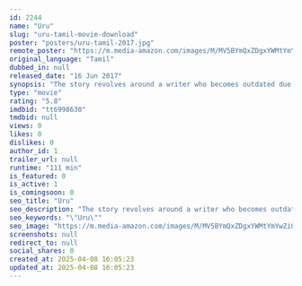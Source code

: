 ```yaml
---
id: 2244
name: "Uru"
slug: "uru-tamil-movie-download"
poster: "posters/uru-tamil-2017.jpg"
remote_poster: "https://m.media-amazon.com/images/M/MV5BYmQxZDgxYWMtYmYwZi00OWJhLWFmYmItNjIzZTA5MGUyMTY2XkEyXkFqcGdeQXVyODk2ODI3MTU@._V1_SX300.jpg"
original_language: "Tamil"
dubbed_in: null
released_date: "16 Jun 2017"
synopsis: "The story revolves around a writer who becomes outdated due to changing trends. He decides to leave for Megamalai to find solitude and write a new book. Upon arrival to Megamalai, unfortunate incidents happen around him. Little do..."
type: "movie"
rating: "5.8"
imdbid: "tt6998630"
tmdbid: null
views: 0
likes: 0
dislikes: 0
author_id: 1
trailer_url: null
runtime: "111 min"
is_featured: 0
is_active: 1
is_comingsoon: 0
seo_title: "Uru"
seo_description: "The story revolves around a writer who becomes outdated due to changing trends. He decides to leave for Megamalai to find solitude and write a new book. Upon arrival to Megamalai, unfortunate incidents happen around him. Little do..."
seo_keywords: "\"Uru\""
seo_image: "https://m.media-amazon.com/images/M/MV5BYmQxZDgxYWMtYmYwZi00OWJhLWFmYmItNjIzZTA5MGUyMTY2XkEyXkFqcGdeQXVyODk2ODI3MTU@._V1_SX300.jpg"
screenshots: null
redirect_to: null
social_shares: 0
created_at: 2025-04-08 16:05:23
updated_at: 2025-04-08 16:05:23
---
```



